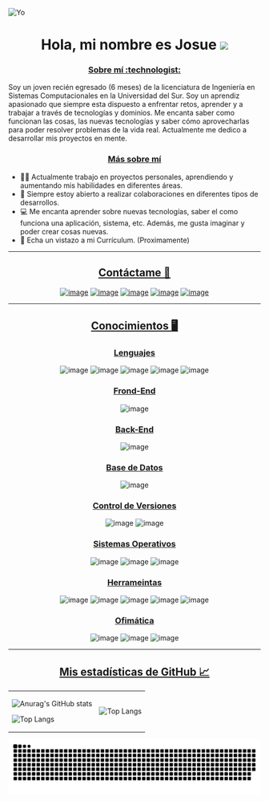 ![Yo](https://user-images.githubusercontent.com/62231904/137677285-87e5fb63-ff6b-4989-9f10-574201c6ce4a.gif)


<div  width="50" align="center">
  <h1> Hola, mi nombre es Josue <img src = "https://raw.githubusercontent.com/MartinHeinz/MartinHeinz/master/wave.gif" width = 30px> </h1>
</div>

<h3 align="center"><u><b>Sobre mí :technologist:</b></u></h3>

Soy un joven recién egresado (6 meses) de la licenciatura de Ingeniería en Sistemas Computacionales en la Universidad del Sur. Soy un aprendiz apasionado que siempre esta dispuesto a enfrentar retos, aprender y a trabajar a través de tecnologías y dominios. Me encanta saber como funcionan las cosas, las nuevas tecnologías y saber cómo aprovecharlas para poder resolver problemas de la vida real.  Actualmente me dedico a desarrollar mis proyectos en mente. 

<h3 align="center"><u><b>Más sobre mí</b></u></h3>

- 👨‍💻 Actualmente trabajo en proyectos personales, aprendiendo y aumentando mis habilidades en diferentes áreas.
- 🤝 Siempre estoy abierto a realizar colaboraciones en diferentes tipos de desarrollos. 
- 💻 Me encanta aprender sobre nuevas tecnologías, saber el como funciona una aplicación, sistema, etc. Además, me gusta imaginar y poder crear cosas nuevas. 
- 📝 Echa un vistazo a mi Currículum. (Proximamente)

---


<h2 align="center"><u><b>Contáctame 👀</b></u></h2>
<div align="center">
	
  [![image](https://img.shields.io/badge/Discord-7289da?style=for-the-badge&logo=discord&logoColor=white)](https://discord.gg/DTwxjuPTne)
  [![image](https://img.shields.io/badge/Instagram-E4405F?style=for-the-badge&logo=instagram&logoColor=white)](https://www.instagram.com/josuevrojas/)
  [![image](https://img.shields.io/badge/Telegram-0088cc?style=for-the-badge&logo=telegram&logoColor=white)](https://t.me/JosueAVRojas)
  [![image](https://img.shields.io/badge/Twitter-1DA1F2?style=for-the-badge&logo=twitter&logoColor=white)](https://twitter.com/JosueAVRojas)
  [![image](https://img.shields.io/badge/YouTube-8D2008?style=for-the-badge&logo=youtube&logoColor=white)](https://www.youtube.com/channel/UCIMCjnfeAAxW3WPJeEVYkjA)

</div>

---

<h2 align="center"><u><b>Conocimientos 🖥</b></u></h2>

<h3 align="center"><u><b>Lenguajes</b></u></h3>
<div align="center">
	
![image](https://img.shields.io/badge/HTML5-e34c26?style=for-the-badge&logo=html5&logoColor=white)
![image](https://img.shields.io/badge/CSS3-2965f1?style=for-the-badge&logo=css3&logoColor=white)
![image](https://img.shields.io/badge/JavaScript-F7DF1E?style=for-the-badge&logo=javascript&logoColor=black)
![image](https://img.shields.io/badge/Java-f89820?style=for-the-badge&logo=java&logoColor=white)
![image](https://img.shields.io/badge/PHP-777BB4?style=for-the-badge&logo=php&logoColor=black)

</div>

<h3 align="center"><u><b>Frond-End</b></u></h3>
<div align="center">
	
![image](https://img.shields.io/badge/Bootstrap-563D7C?style=for-the-badge&logo=bootstrap&logoColor=white)

</div>

<h3 align="center"><u><b>Back-End</b></u></h3>
<div align="center">
	
![image](https://img.shields.io/badge/Laravel-FF2D20?style=for-the-badge&logo=laravel&logoColor=white) 

</div>

<h3 align="center"><u><b>Base de Datos</b></u></h3>
<div align="center">
	
 ![image](https://img.shields.io/badge/MYSQL-00758F?style=for-the-badge&logo=mysql&logoColor=white)

</div>

<h3 align="center"><u><b>Control de Versiones</b></u></h3>
<div align="center">
	
 ![image](https://img.shields.io/badge/GitHub-000000?style=for-the-badge&logo=github&logoColor=white)
 ![image](https://img.shields.io/badge/GitKraken-30B283?style=for-the-badge&logo=gitkraken&logoColor=white)

</div>

<h3 align="center"><u><b>Sistemas Operativos</b></u></h3>
<div align="center">
	
 ![image](https://img.shields.io/badge/Android-3DDC84?style=for-the-badge&logo=android&logoColor=white)
 ![image](https://img.shields.io/badge/Windows-0078D6?style=for-the-badge&logo=windows&logoColor=white)
 ![image](https://img.shields.io/badge/Linux-FCC624?style=for-the-badge&logo=linux&logoColor=black)

</div>


<h3 align="center"><u><b>Herrameintas</b></u></h3>
<div align="center">
	
 ![image](https://img.shields.io/badge/Visual_Studio_Code-0078d7?style=for-the-badge&logo=visual-studio-code&logoColor=white)
 ![image](https://img.shields.io/badge/Sublime_Text-4C4C4C?style=for-the-badge&logo=sublime-text&logoColor=white)
 ![image](https://img.shields.io/badge/Xampp-fb7a24?style=for-the-badge&logo=xampp&logoColor=white)
 ![image](https://img.shields.io/badge/Virtualbox-183A61.svg?style=for-the-badge&logo=virtualbox&logoColor=white)
![image](https://img.shields.io/badge/eclipse-2C2255.svg?style=for-the-badge&logo=eclipse&logoColor=white)

</div>


<h3 align="center"><u><b>Ofimática</b></u></h3>
<div align="center">
	
 ![image](https://img.shields.io/badge/Microsoft_Excel-217346?style=for-the-badge&logo=microsoft-excel&logoColor=white)
 ![image](https://img.shields.io/badge/Microsoft_PowerPoint-B7472A?style=for-the-badge&logo=microsoft-powerpoin&logoColor=white)
 ![image](https://img.shields.io/badge/Microsoft_Word-0078D4?style=for-the-badge&logo=microsoft-word&logoColor=white)

</div>
	
---
	
<h2 align="center"><u><b>Mis estadísticas de GitHub 📈</b></u></h2>

<div align="center">
	
<table>
  <tr>
 <td>
	 
![Anurag's GitHub stats](https://github-readme-stats.vercel.app/api?username=JosueAVRojas&show_icons=true&theme=blueberry) 
	 
![Top Langs](https://github-readme-streak-stats.herokuapp.com/?user=JosueAVRojas&theme=blueberry)
	  
</td>
    <td>
	
![Top Langs](https://github-readme-stats.vercel.app/api/top-langs/?username=JosueAVRojas&langs_count=8&theme=blueberry)
	    
</td>
  </tr>
</table>
	
</div>


<p align="center">
  <img  src="https://raw.githubusercontent.com/Elanza-48/Elanza-48/main/resources/img/github-contribution-grid-snake.svg"
    alt="example" />
</p>


